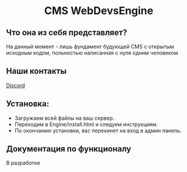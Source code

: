 
<center><h1>CMS WebDevsEngine</h1></center>
<h2>Что она из себя представляет?</h2>
<p>На данный момент - лишь фундамент будующей CMS с открытым исходным кодом, польностью написанная с нуля одним человеком</p>
<h2>Наши контакты</h2>
<a href="https://discord.gg/HAuAKtnEMc">Discord</a>
<h2>Установка:</h2>
<ul>
  <li>Загружаем всей файлы на ваш сервер.</li>
  <li>Переходим в Engine/install.html и следуем инструкциям.</li>
  <li>По окончанию установки, вас перекинет на вход в админ панель.</li>
</ul>
<h2>Документация по функционалу</h2>
<p>В разработке</p>

